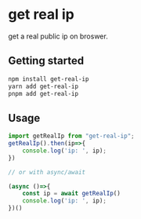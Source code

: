 # get real ip

get a real public ip on broswer.

## Getting started

```bash
npm install get-real-ip
yarn add get-real-ip
pnpm add get-real-ip
```

## Usage

```js
import getRealIp from "get-real-ip";
getRealIp().then(ip=>{
    console.log('ip: ', ip);
})

// or with async/await

(async ()=>{
    const ip = await getRealIp()
    console.log('ip: ', ip);
})()
```
